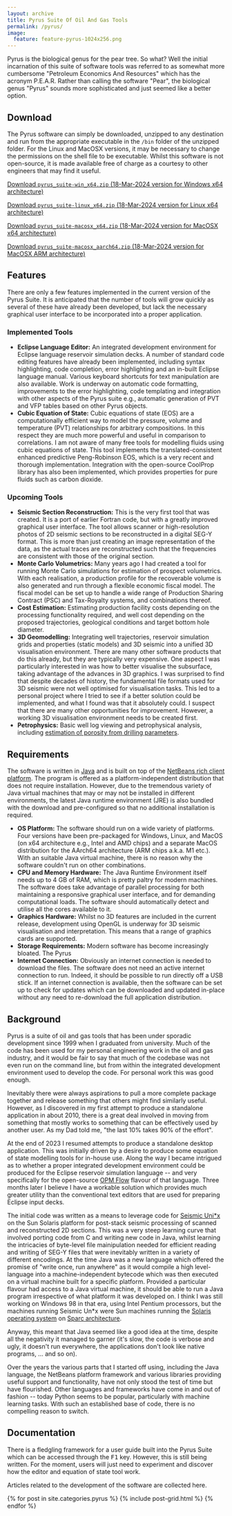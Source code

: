 ```yaml
---
layout: archive
title: Pyrus Suite Of Oil And Gas Tools
permalink: /pyrus/
image:
  feature: feature-pyrus-1024x256.png
---
```


Pyrus is the biological genus for the pear tree. So what? Well the initial incarnation of this suite of software tools was referred to as somewhat more cumbersome "Petroleum Economics And Resources" which has the acronym P.E.A.R. Rather than calling the software "Pear", the biological genus "Pyrus" sounds more sophisticated and just seemed like a better option.

## Download

The Pyrus software can simply be downloaded, unzipped to any destination and run from the appropriate executable in the `/bin` folder of the unzipped folder. For the Linux and MacOSX versions, it may be necessary to change the permissions on the shell file to be executable. Whilst this software is not open-source, it is made available free of charge as a courtesy to other engineers that may find it useful.

<a href="https://www.dropbox.com/s/d5zipke5254lsq2/pyrus_suite-win_x64.zip?dl=1" class="btn-inverse">Download `pyrus_suite-win_x64.zip` (18-Mar-2024 version for Windows x64 architecture)</a>

<a href="https://www.dropbox.com/s/spqcf5qyqvix9wg/pyrus_suite-linux_x64.zip?dl=1" class="btn-inverse">Download `pyrus_suite-linux_x64.zip` (18-Mar-2024 version for Linux x64 architecture)</a>

<a href="https://www.dropbox.com/s/o74pjvte51q9xty/pyrus_suite-macosx_x64.zip?dl=1" class="btn-inverse">Download `pyrus_suite-macosx_x64.zip` (18-Mar-2024 version for MacOSX x64 architecture)</a>

<a href="https://www.dropbox.com/s/iau0qt4dih0nom7/pyrus_suite-macosx_aarch64.zip?dl=1" class="btn-inverse">Download `pyrus_suite-macosx_aarch64.zip` (18-Mar-2024 version for MacOSX ARM architecture)</a>

## Features

There are only a few features implemented in the current version of the Pyrus Suite. It is anticipated that the number of tools will grow quickly as several of these have already been developed, but lack the necessary graphical user interface to be incorporated into a proper application.

### Implemented Tools

 - **Eclipse Language Editor:** An integrated development environment for Eclipse language reservoir simulation decks. A number of standard code editing features have already been implemented, including syntax highlighting, code completion, error highlighting and an in-built Eclipse language manual. Various keyboard shortcuts for text manipulation are also available. Work is underway on automatic code formatting, improvements to the error highlighting, code templating and integration with other aspects of the Pyrus suite e.g., automatic generation of PVT and VFP tables based on other Pyrus objects.
 - **Cubic Equation of State:** Cubic equations of state (EOS) are a computationally efficient way to model the pressure, volume and temperature (PVT) relationships for arbitrary compositions. In this respect they are much more powerful and useful in comparison to correlations. I am not aware of many free tools for modelling fluids using cubic equations of state. This tool implements the translated-consistent enhanced predictive Peng-Robinson EOS, which is a very recent and thorough implementation. Integration with the open-source CoolProp library has also been implemented, which provides properties for pure fluids such as carbon dioxide.

### Upcoming Tools

 - **Seismic Section Reconstruction:** This is the very first tool that was created. It is a port of earlier Fortran code, but with a greatly improved graphical user interface. The tool allows scanner or high-resolution photos of 2D seismic sections to be reconstructed in a digital SEG-Y format. This is more than just creating an image representation of the data, as the actual traces are reconstructed such that the frequencies are consistent with those of the original section.
 - **Monte Carlo Volumetrics:** Many years ago I had created a tool for running Monte Carlo simulations for estimation of prospect volumetrics. With each realisation, a production profile for the recoverable volume is also generated and run through a flexible economic fiscal model. The fiscal model can be set up to handle a wide range of Production Sharing Contract (PSC) and Tax-Royalty systems, and combinations thereof.
 - **Cost Estimation:** Estimating production facility costs depending on the processing functionality required, and well cost depending on the proposed trajectories, geological conditions and target bottom hole diameter.
 - **3D Geomodelling:** Integrating well trajectories, reservoir simulation grids and properties (static models) and 3D seismic into a unified 3D visualisation environment. There are many other software products that do this already, but they are typically very expensive. One aspect I was particularly interested in was how to better visualise the subsurface, taking advantage of the advances in 3D graphics. I was surprised to find that despite decades of history, the fundamental file formats used for 3D seismic were not well optimised for visualisation tasks. This led to a personal project where I tried to see if a better solution could be implemented, and what I found was that it absolutely could. I suspect that there are many other opportunities for improvement. However, a working 3D visualisation environment needs to be created first.
 - **Petrophysics:** Basic well log viewing and petrophysical analysis, including [estimation of porosity from drilling parameters](https://doi.org/10.2118/209811-PA).

## Requirements

The software is written in [Java](https://openjdk.org/) and is built on top of the [NetBeans rich client platform](https://netbeans.apache.org/tutorial/main/kb/docs/platform/). The program is offered as a platform-independent distribution that does not require installation. However, due to the tremendous variety of Java virtual machines that may or may not be installed in different environments, the latest Java runtime environment (JRE) is also bundled with the download and pre-configured so that no additional installation is required.

 - **OS Platform:** The software should run on a wide variety of platforms. Four versions have been pre-packaged for Windows, Linux, and MacOS (on x64 architecture e.g., Intel and AMD chips) and a separate MacOS distribution for the AArch64 architecture (ARM chips a.k.a. M1 etc.). With an suitable Java virtual machine, there is no reason why the software couldn't run on other combinations.
 - **CPU and Memory Hardware:** The Java Runtime Environment itself needs up to 4 GB of RAM, which is pretty paltry for modern machines. The software does take advantage of parallel processing for both maintaining a responsive graphical user interface, and for demanding computational loads. The software should automatically detect and utilise all the cores available to it.
 - **Graphics Hardware:** Whilst no 3D features are included in the current release, development using OpenGL is underway for 3D seismic visualisation and interpretation. This means that a range of graphics cards are supported.
 - **Storage Requirements:** Modern software has become increasingly bloated. The Pyrus
 - **Internet Connection:** Obviously an internet connection is needed to download the files. The software does not need an active internet connection to run. Indeed, it should be possible to run directly off a USB stick. If an internet connection is available, then the software can be set up to check for updates which can be downloaded and updated in-place without any need to re-download the full application distribution.

## Background

Pyrus is a suite of oil and gas tools that has been under sporadic development since 1999 when I graduated from university. Much of the code has been used for my personal engineering work in the oil and gas industry, and it would be fair to say that much of the codebase was not even run on the command line, but from within the integrated development environment used to develop the code. For personal work this was good enough.

Inevitably there were always aspirations to pull a more complete package together and release something that others might find similarly useful. However, as I discovered in my first attempt to produce a standalone application in about 2010, there is a great deal involved in moving from something that mostly works to something that can be effectively used by another user. As my Dad told me, "the last 10% takes 90% of the effort".

At the end of 2023 I resumed attempts to produce a standalone desktop application. This was initially driven by a desire to produce some equation of state modelling tools for in-house use. Along the way I became intrigued as to whether a proper integrated development environment could be produced for the Eclipse reservoir simulation language -- and very specifically for the open-source [OPM Flow](https://opm-project.org/) flavour of that language. Three months later I believe I have a workable solution which provides much greater utility than the conventional text editors that are used for preparing Eclipse input decks.

The initial code was written as a means to leverage code for [Seismic Uni*x](https://wiki.seg.org/wiki/Seismic_Unix) on the Sun Solaris platform for post-stack seismic processing of scanned and reconstructed 2D sections. This was a very steep learning curve that involved porting code from C and writing new code in Java, whilst learning the intricacies of byte-level file mainipulation needed for efficient reading and writing of SEG-Y files that were inevitably written in a variety of different encodings. At the time Java was a new language which offered the promise of "write once, run anywhere" as it would compile a high level-language into a machine-independent bytecode which was then executed on a virtual machine built for a specific platform. Provided a particular flavour had access to a Java virtual machine, it should be able to run a Java program irrespective of what platform it was developed on. I think I was still working on Windows 98 in that era, using Intel Pentium processors, but the machines running Seismic Un\*x were Sun machines running the [Solaris operating system](https://en.wikipedia.org/wiki/Oracle_Solaris) on [Sparc architecture](https://en.wikipedia.org/wiki/SPARC).

Anyway, this meant that Java seemed like a good idea at the time, despite all the negativity it managed to garner (it's slow, the code is verbose and ugly, it doesn't run everywhere, the applications don't look like native programs, ... and so on).

Over the years the various parts that I started off using, including the Java language, the NetBeans platform framework and various libraries providing useful support and functionality, have not only stood the test of time but have flourished. Other languages and frameworks have come in and out of fashion -- today Python seems to be popular, particularly with machine learning tasks. With such an established base of code, there is no compelling reason to switch.

## Documentation

There is a fledgling framework for a user guide built into the Pyrus Suite which can be accessed through the <kbd>F1</kbd> key. However, this is still being written. For the moment, users will just need to experiment and discover how the editor and equation of state tool work.

Articles related to the development of the software are collected here.

<div class="tiles">
{% for post in site.categories.pyrus %}
  {% include post-grid.html %}
{% endfor %}
</div><!-- /.tiles -->